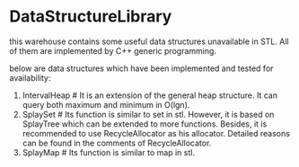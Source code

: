 # DataStructureLibrary
this warehouse contains some useful data structures unavailable in STL. All of them are implemented by C++ generic programming. 

below are data structures which have been implemented and tested for availability: 
1. IntervalHeap  # It is an extension of the general heap structure. It can query both maximum and minimum in O(lgn).
2. SplaySet # Its function is similar to set in stl. However, it is based on SplayTree which can be extended to more functions. Besides, it is recommended to use RecycleAllocator as his allocator. Detailed reasons can be found in the comments of RecycleAllocator.
3. SplayMap # Its function is similar to map in stl.
